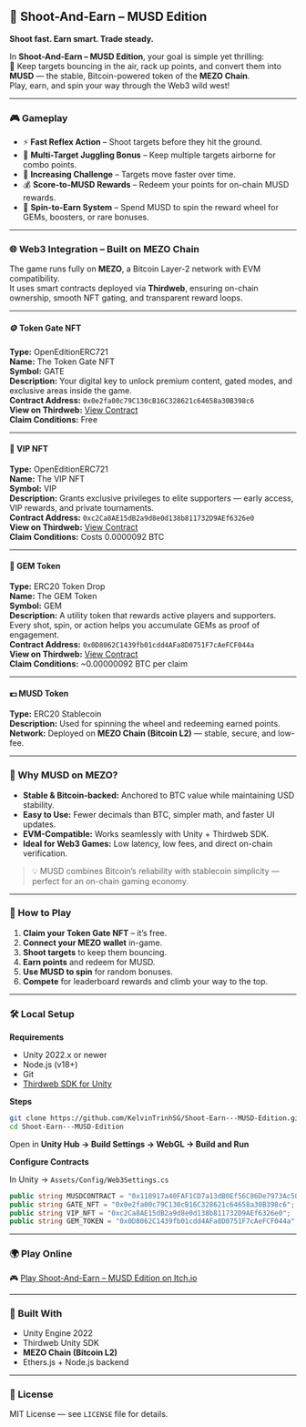 ## 🤠 Shoot-And-Earn – MUSD Edition  
**Shoot fast. Earn smart. Trade steady.**

In **Shoot-And-Earn – MUSD Edition**, your goal is simple yet thrilling:  
🎯 Keep targets bouncing in the air, rack up points, and convert them into **MUSD** — the stable, Bitcoin-powered token of the **MEZO Chain**.  
Play, earn, and spin your way through the Web3 wild west!

---

### 🎮 Gameplay

- ⚡ **Fast Reflex Action** – Shoot targets before they hit the ground.  
- 🎯 **Multi-Target Juggling Bonus** – Keep multiple targets airborne for combo points.  
- 🚀 **Increasing Challenge** – Targets move faster over time.  
- 💰 **Score-to-MUSD Rewards** – Redeem your points for on-chain MUSD rewards.  
- 🎡 **Spin-to-Earn System** – Spend MUSD to spin the reward wheel for GEMs, boosters, or rare bonuses.

---

### 🌐 Web3 Integration – Built on MEZO Chain

The game runs fully on **MEZO**, a Bitcoin Layer-2 network with EVM compatibility.  
It uses smart contracts deployed via **Thirdweb**, ensuring on-chain ownership, smooth NFT gating, and transparent reward loops.

---

#### 🪙 Token Gate NFT  
**Type:** OpenEditionERC721  
**Name:** The Token Gate NFT  
**Symbol:** GATE  
**Description:** Your digital key to unlock premium content, gated modes, and exclusive areas inside the game.  
**Contract Address:** `0x0e2fa00c79C130cB16C328621c64658a30B398c6`  
**View on Thirdweb:** [View Contract](https://thirdweb.com/team/kelvincod/655b6fab497583368cc6f8ee6e1183c3/contract/31611/0x0e2fa00c79C130cB16C328621c64658a30B398c6)  
**Claim Conditions:** Free  

---

#### 💎 VIP NFT  
**Type:** OpenEditionERC721  
**Name:** The VIP NFT  
**Symbol:** VIP  
**Description:** Grants exclusive privileges to elite supporters — early access, VIP rewards, and private tournaments.  
**Contract Address:** `0xc2Ca8AE15dB2a9d8e0d138b811732D9AEf6326e0`  
**View on Thirdweb:** [View Contract](https://thirdweb.com/team/kelvincod/655b6fab497583368cc6f8ee6e1183c3/contract/31611/0xc2Ca8AE15dB2a9d8e0d138b811732D9AEf6326e0)  
**Claim Conditions:** Costs 0.0000092 BTC  

---

#### 💠 GEM Token  
**Type:** ERC20 Token Drop  
**Name:** The GEM Token  
**Symbol:** GEM  
**Description:** A utility token that rewards active players and supporters. Every shot, spin, or action helps you accumulate GEMs as proof of engagement.  
**Contract Address:** `0x0D8062C1439fb01cdd4AFa8D0751F7cAeFCF044a`  
**View on Thirdweb:** [View Contract](https://thirdweb.com/team/kelvincod/655b6fab497583368cc6f8ee6e1183c3/contract/31611/0x0D8062C1439fb01cdd4AFa8D0751F7cAeFCF044a)  
**Claim Conditions:** ~0.00000092 BTC per claim  

---

#### 💵 MUSD Token  
**Type:** ERC20 Stablecoin  
**Description:** Used for spinning the wheel and redeeming earned points.  
**Network:** Deployed on **MEZO Chain (Bitcoin L2)** — stable, secure, and low-fee.  

---

### 💎 Why MUSD on MEZO?

- **Stable & Bitcoin-backed:** Anchored to BTC value while maintaining USD stability.  
- **Easy to Use:** Fewer decimals than BTC, simpler math, and faster UI updates.  
- **EVM-Compatible:** Works seamlessly with Unity + Thirdweb SDK.  
- **Ideal for Web3 Games:** Low latency, low fees, and direct on-chain verification.  

> 💡 MUSD combines Bitcoin’s reliability with stablecoin simplicity — perfect for an on-chain gaming economy.

---

### 🚀 How to Play

1. **Claim your Token Gate NFT** – it’s free.  
2. **Connect your MEZO wallet** in-game.  
3. **Shoot targets** to keep them bouncing.  
4. **Earn points** and redeem for MUSD.  
5. **Use MUSD to spin** for random bonuses.  
6. **Compete** for leaderboard rewards and climb your way to the top.

---

### 🛠 Local Setup

**Requirements**
- Unity 2022.x or newer  
- Node.js (v18+)  
- Git  
- [Thirdweb SDK for Unity](https://portal.thirdweb.com/unity)

**Steps**

```bash
git clone https://github.com/KelvinTrinhSG/Shoot-Earn---MUSD-Edition.git
cd Shoot-Earn---MUSD-Edition
```

Open in **Unity Hub → Build Settings → WebGL → Build and Run**

**Configure Contracts**

In Unity → `Assets/Config/Web3Settings.cs`
```csharp
public string MUSDCONTRACT = "0x118917a40FAF1CD7a13dB0Ef56C86De7973Ac503";
public string GATE_NFT = "0x0e2fa00c79C130cB16C328621c64658a30B398c6";
public string VIP_NFT = "0xc2Ca8AE15dB2a9d8e0d138b811732D9AEf6326e0";
public string GEM_TOKEN = "0x0D8062C1439fb01cdd4AFa8D0751F7cAeFCF044a";
```

---

### 🌍 Play Online

🎮 [Play Shoot-And-Earn – MUSD Edition on Itch.io](https://thkien85.itch.io/shoot-and-earn-musd-edition)

---

### 🧠 Built With

- Unity Engine 2022  
- Thirdweb Unity SDK  
- **MEZO Chain (Bitcoin L2)**  
- Ethers.js + Node.js backend  

---

### 📜 License

MIT License — see `LICENSE` file for details.
